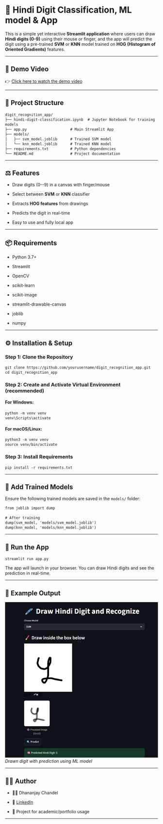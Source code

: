 📜 Hindi Digit Classification, ML model & App
=========================================

This is a simple yet interactive **Streamlit application** where users can draw **Hindi digits (0-9)** using their mouse or finger, and the app will predict the digit using a pre-trained **SVM** or **KNN** model trained on **HOG (Histogram of Oriented Gradients)** features.

* * * * *

📍 Demo Video
-------------

👉 [Click here to watch the demo video](https://youtu.be/L-h9DBNvb5E)


* * * * *

📁 Project Structure
--------------------

```
digit_recognition_app/
├── hindi-digit-classification.ipynb  # Jupyter Notebook for training models
├── app.py                    # Main Streamlit App
├── models/
│   ├── svm_model.joblib      # Trained SVM model
│   └── knn_model.joblib      # Trained KNN model
├── requirements.txt          # Python dependencies
└── README.md                 # Project documentation

```

* * * * *

⚖️ Features
-----------

-   Draw digits (0--9) in a canvas with finger/mouse

-   Select between **SVM** or **KNN** classifier

-   Extracts **HOG features** from drawings

-   Predicts the digit in real-time

-   Easy to use and fully local app

* * * * *

📦 Requirements
---------------

-   Python 3.7+

-   Streamlit

-   OpenCV

-   scikit-learn

-   scikit-image

-   streamlit-drawable-canvas

-   joblib

-   numpy

* * * * *

⚙️ Installation & Setup
-----------------------

### Step 1: Clone the Repository

```
git clone https://github.com/yourusername/digit_recognition_app.git
cd digit_recognition_app

```

### Step 2: Create and Activate Virtual Environment (recommended)

#### For Windows:

```
python -m venv venv
venv\Scripts\activate

```

#### For macOS/Linux:

```
python3 -m venv venv
source venv/bin/activate

```

### Step 3: Install Requirements

```
pip install -r requirements.txt

```

* * * * *

🧠 Add Trained Models
---------------------

Ensure the following trained models are saved in the `models/` folder:

```
from joblib import dump

# After training
dump(svm_model, 'models/svm_model.joblib')
dump(knn_model, 'models/knn_model.joblib')

```

* * * * *

🚀 Run the App
--------------

```
streamlit run app.py

```

The app will launch in your browser. You can draw Hindi digits and see the prediction in real-time.

* * * * *



📌 Example Output
-----------------

![Canvas Example](Output.png)\
*Drawn digit with prediction using ML model*

* * * * *

🧑‍💻 Author
------------

-   👨‍🎓 Dhananjay Chandel

-   🔗 [LinkedIn](https://www.linkedin.com/in/your-profile/)

-   💼 Project for academic/portfolio usage

* * * * *

